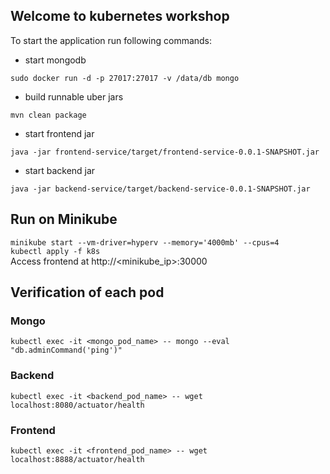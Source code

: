 ## Welcome to kubernetes workshop

To start the application run following commands:
* start mongodb

```sudo docker run -d -p 27017:27017 -v /data/db mongo ```

* build runnable uber jars

``mvn clean package``

* start frontend jar
 
``java -jar frontend-service/target/frontend-service-0.0.1-SNAPSHOT.jar``

* start backend jar

``java -jar backend-service/target/backend-service-0.0.1-SNAPSHOT.jar``


## Run on Minikube
`minikube start --vm-driver=hyperv --memory='4000mb' --cpus=4`  
`kubectl apply -f k8s`  
Access frontend at http://<minikube_ip>:30000

## Verification of each pod

### Mongo
`kubectl exec -it <mongo_pod_name> -- mongo --eval "db.adminCommand('ping')"`

### Backend
`kubectl exec -it <backend_pod_name> -- wget localhost:8080/actuator/health`

### Frontend
`kubectl exec -it <frontend_pod_name> -- wget localhost:8888/actuator/health`